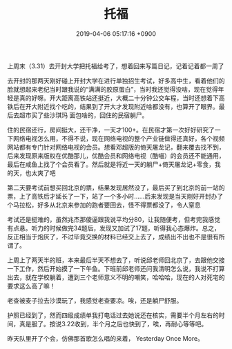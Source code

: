 ﻿---
layout: post
title: 托福
date: 2019-04-06 05:17:16 +0900
categories: 日记
issue_id: 54
---

上周末（3.31）去开封大学把托福给考了，想着回来写篇日记，记着记着都一周了

去开封的那两天刚好碰上开封大学在进行单独招生考试，好多高中生，看着他们的脸就想起来老纪当时跟我说的“满满的胶原蛋白”，当时我还觉得没啥，现在觉得年轻是真的好呀。开大距离高铁站还挺近，大概二十分钟公交车程，当时还想着下高铁后在开大附近找个吃的，结果到了开大才发现附近啥都没有，也算开了眼界。最后去超市买了些沙琪玛 面包啥的，回住的民宿躺尸。

住的民宿还行，房间挺大，还干净，一天才100+。在民宿才第一次好好研究了一下网络电视怎么用，不得不说，现在网络电视的整个产业链做得还真好，各个视频网站都有专门针对网络电视的会员。想看邓超版的倚天屠龙记，翻来覆去找不到，后来发现原来版权在优酷那儿，优酷会员和网络电视（酷喵）的会员还不能通用，最后在咸鱼上找了个会员看了。然后就是将近一天的躺尸+倚天屠龙记+零食，我的天，也太爽了吧

第二天要考试前想买回北京的票，结果发现居然没了，最后买了到北京的前一站的票，上了高铁后才延长了一下，站了一个多小时……后来发现是当天刚好开封办了个马拉松，好多从北京来参加的跑者要回去，怪不得票都没了，令人窒息

考试还是挺难的，虽然兆杰那傻逼跟我说平均分80，让我随便考，但考完我感觉有点悬。听力的时候做完34题后，发现又加试了17题，听得我心态爆炸。总之，反正相当于炮灰了，不过毕竟交换的材料已经交上去了，成绩出不出也不是很有所谓了。

上周上了两天半的班，本来最后半天不想去了，听说邱老师回北京了，去跟他交接一下工作，然后开始摸了一下午鱼。下班前邱老师还问我清明怎么说，我说不打算出去，就在学校躺着，遭到三个老师意义不明的嘲笑，哈哈哈，现在的人对死宅的要求这么高了嘛！

老查被麦子拉去沙漠玩了，我感觉老查要凉。唉，还是躺尸舒服。

护照已经到了，然而四级成绩单我打电话过去她说还在核实，需要半个月左右的时间，真是服了。按说3.22收到，半个月之后也快到了，唉，再耐心等等吧。

昨天队里开了个会，仿佛那首歌怎么唱的来着， Yesterday Once More。
